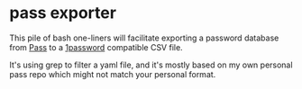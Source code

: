 # pass exporter

This pile of bash one-liners will facilitate exporting a password database from [Pass](https://www.passwordstore.org) to a [1password](https://support.1password.com/import-mac/) compatible CSV file. 

It's using grep to filter a yaml file, and it's mostly based on my own personal pass repo which might not match your personal format. 
